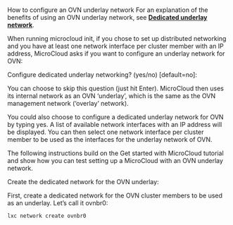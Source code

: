 # **[](https://documentation.ubuntu.com/microcloud/latest/microcloud/how-to/ovn_underlay/)**

How to configure an OVN underlay network
For an explanation of the benefits of using an OVN underlay network, see **[Dedicated underlay network](https://documentation.ubuntu.com/microcloud/latest/microcloud/explanation/networking/#exp-networking-ovn-underlay)**.

When running microcloud init, if you chose to set up distributed networking and you have at least one network interface per cluster member with an IP address, MicroCloud asks if you want to configure an underlay network for OVN:

Configure dedicated underlay networking? (yes/no) [default=no]: <answer>

You can choose to skip this question (just hit Enter). MicroCloud then uses its internal network as an OVN ‘underlay’, which is the same as the OVN management network (‘overlay’ network).

You could also choose to configure a dedicated underlay network for OVN by typing yes. A list of available network interfaces with an IP address will be displayed. You can then select one network interface per cluster member to be used as the interfaces for the underlay network of OVN.

The following instructions build on the Get started with MicroCloud tutorial and show how you can test setting up a MicroCloud with an OVN underlay network.

Create the dedicated network for the OVN underlay:

First, create a dedicated network for the OVN cluster members to be used as an underlay. Let’s call it ovnbr0:

```bash
lxc network create ovnbr0
```
